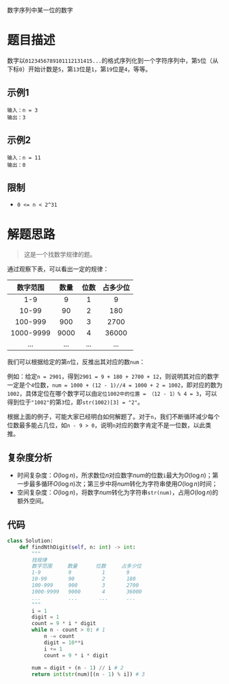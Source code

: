 数字序列中某一位的数字

# 题目描述

数字以`0123456789101112131415...`的格式序列化到一个字符序列中，第`5`位（从下标`0`）开始计数是`5`，第`13`位是`1`，第`19`位是`4`，等等。

## 示例1

```
输入：n = 3
输出：3
```

## 示例2

```
输入：n = 11
输出：0
```

## 限制

- `0 <= n < 2^31`

# 解题思路

> 这是一个找数学规律的题。

通过观察下表，可以看出一定的规律：

| 数字范围  | 数量 | 位数 | 占多少位 |
| :-------: | :--: | :--: | :------: |
|    1-9    |  9   |  1   |    9     |
|   10-99   |  90  |  2   |   180    |
|  100-999  | 900  |  3   |   2700   |
| 1000-9999 | 9000 |  4   |  36000   |
|    ...    | ...  | ...  |   ...    |

我们可以根据给定的第`n`位，反推出其对应的数`num`：

例如：给定`n = 2901`，得到`2901 = 9 + 180 + 2700 + 12`，则说明其对应的数字一定是个`4`位数，`num = 1000 + (12 - 1)//4 = 1000 + 2 = 1002`，即对应的数为`1002`，具体定位在哪个数字可以由`定位1002中的位置 = （12 - 1）% 4 = 3`，可以得到位于`"1002"`的第`3`位，即`str(1002)[3] = "2"`。

根据上面的例子，可能大家已经明白如何解题了。对于`n`，我们不断循环减少每个位数最多能占几位，如`n - 9 > 0`，说明`n`对应的数字肯定不是一位数，以此类推。

## 复杂度分析

- 时间复杂度：$O(\log n)$，所求数位$n$对应数字$num$的位数`i`最大为$O(\log n)$；第一步最多循环$O(\log n)$次；第三步中将$num$转化为字符串使用$O(\log n)$时间；
- 空间复杂度：$O(\log n)$，将数字$num$转化为字符串`str(num)`，占用$O(\log n)$的额外空间。

## 代码

```python
class Solution:
    def findNthDigit(self, n: int) -> int:
        """
        找规律
        数字范围     数量      位数     占多少位
        1-9         9          1       9
        10-99       90         2       180
        100-999     900        3       2700
        1000-9999   9000       4       36000
        ...         ...       ...      ...
        """
        i = 1
        digit = 1
        count = 9 * i * digit
        while n - count > 0: # 1
            n -= count
            digit = 10**i
            i += 1
            count = 9 * i * digit
            
        num = digit + (n - 1) // i # 2
        return int(str(num)[(n - 1) % i]) # 3  
```




